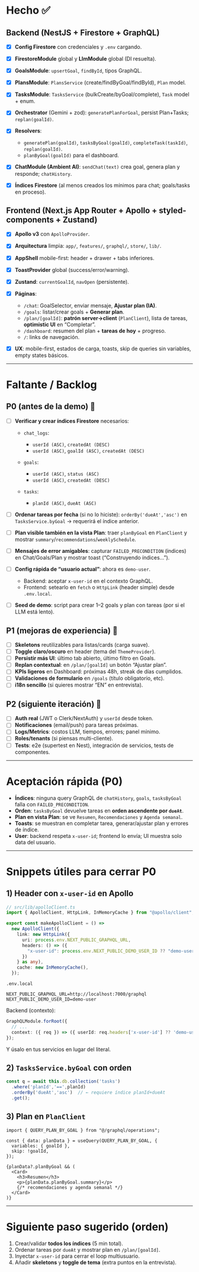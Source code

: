 
# Hecho ✅

## Backend (NestJS + Firestore + GraphQL)

* [x] **Config Firestore** con credenciales y `.env` cargando.
* [x] **FirestoreModule** global y **LlmModule** global (DI resuelta).
* [x] **GoalsModule**: `upsertGoal`, `findById`, tipos GraphQL.
* [x] **PlansModule**: `PlansService` (create/findByGoal/findById), `Plan` model.
* [x] **TasksModule**: `TasksService` (bulkCreate/byGoal/complete), `Task` model + enum.
* [x] **Orchestrator** (Gemini + zod): `generatePlanForGoal`, persist Plan+Tasks; `replan(goalId)`.
* [x] **Resolvers**:

  * `generatePlan(goalId)`, `tasksByGoal(goalId)`, `completeTask(taskId)`, `replan(goalId)`.
  * `planByGoal(goalId)` para el dashboard.
* [x] **ChatModule (Ambient AI)**: `sendChat(text)` crea goal, genera plan y responde; `chatHistory`.
* [x] **Índices Firestore** (al menos creados los mínimos para chat; goals/tasks en proceso).

## Frontend (Next.js App Router + Apollo + styled-components + Zustand)

* [x] **Apollo v3** con `ApolloProvider`.
* [x] **Arquitectura** limpia: `app/`, `features/`, `graphql/`, `store/`, `lib/`.
* [x] **AppShell** mobile-first: header + drawer + tabs inferiores.
* [x] **ToastProvider** global (success/error/warning).
* [x] **Zustand**: `currentGoalId`, `navOpen` (persistente).
* [x] **Páginas**:

  * `/chat`: GoalSelector, enviar mensaje, **Ajustar plan (IA)**.
  * `/goals`: listar/crear goals + **Generar plan**.
  * `/plan/[goalId]`: **patrón server→client** (`PlanClient`), lista de tareas, **optimistic UI** en “Completar”.
  * `/dashboard`: resumen del plan + **tareas de hoy** + progreso.
  * `/`: links de navegación.
* [x] **UX**: mobile-first, estados de carga, toasts, skip de queries sin variables, empty states básicos.

---

# Faltante / Backlog

## P0 (antes de la demo) 🚨

* [ ] **Verificar y crear índices Firestore** necesarios:

  * `chat_logs`:

    * `userId (ASC)`, `createdAt (DESC)`
    * `userId (ASC)`, `goalId (ASC)`, `createdAt (DESC)`
  * `goals`:

    * `userId (ASC)`, `status (ASC)`
    * `userId (ASC)`, `createdAt (DESC)`
  * `tasks`:

    * `planId (ASC)`, `dueAt (ASC)`
* [ ] **Ordenar tareas por fecha** (si no lo hiciste): `orderBy('dueAt','asc')` en `TasksService.byGoal` → requerirá el índice anterior.
* [ ] **Plan visible también en la vista Plan**: traer `planByGoal` en `PlanClient` y mostrar `summary`/`recommendations`/`weeklySchedule`.
* [ ] **Mensajes de error amigables**: capturar `FAILED_PRECONDITION` (índices) en Chat/Goals/Plan y mostrar toast (“Construyendo índices…”).
* [ ] **Config rápida de “usuario actual”**: ahora es `demo-user`.

  * Backend: aceptar `x-user-id` en el contexto GraphQL.
  * Frontend: setearlo en `fetch` o `HttpLink` (header simple) desde `.env.local`.
* [ ] **Seed de demo**: script para crear 1–2 goals y plan con tareas (por si el LLM está lento).

## P1 (mejoras de experiencia) 🍰

* [ ] **Skeletons** reutilizables para listas/cards (carga suave).
* [ ] **Toggle claro/oscuro** en header (tema del `ThemeProvider`).
* [ ] **Persistir más UI**: último tab abierto, último filtro en Goals.
* [ ] **Replan contextual**: en `/plan/[goalId]` un botón “Ajustar plan”.
* [ ] **KPIs ligeros** en Dashboard: próximas 48h, streak de días cumplidos.
* [ ] **Validaciones de formulario** en `/goals` (título obligatorio, etc).
* [ ] **i18n sencillo** (si quieres mostrar “EN” en entrevista).

## P2 (siguiente iteración) 🚀

* [ ] **Auth real** (JWT o Clerk/NextAuth) y `userId` desde token.
* [ ] **Notificaciones** (email/push) para tareas próximas.
* [ ] **Logs/Metrics**: costos LLM, tiempos, errores; panel mínimo.
* [ ] **Roles/tenants** (si piensas multi-cliente).
* [ ] **Tests**: e2e (supertest en Nest), integración de servicios, tests de componentes.

---

# Aceptación rápida (P0)

* **Índices**: ninguna query GraphQL de `chatHistory`, `goals`, `tasksByGoal` falla con `FAILED_PRECONDITION`.
* **Orden**: `tasksByGoal` devuelve tareas en **orden ascendente por `dueAt`**.
* **Plan en vista Plan**: se ve `Resumen`, `Recomendaciones` y `Agenda semanal`.
* **Toasts**: se muestran en completar tarea, generar/ajustar plan y errores de índice.
* **User**: backend respeta `x-user-id`; frontend lo envía; UI muestra solo data del usuario.

---

# Snippets útiles para cerrar P0

## 1) Header con `x-user-id` en Apollo

```ts
// src/lib/apolloClient.ts
import { ApolloClient, HttpLink, InMemoryCache } from "@apollo/client";

export const makeApolloClient = () =>
  new ApolloClient({
    link: new HttpLink({
      uri: process.env.NEXT_PUBLIC_GRAPHQL_URL,
      headers: () => ({
        "x-user-id": process.env.NEXT_PUBLIC_DEMO_USER_ID ?? "demo-user",
      })
    } as any),
    cache: new InMemoryCache(),
  });
```

`.env.local`

```
NEXT_PUBLIC_GRAPHQL_URL=http://localhost:7000/graphql
NEXT_PUBLIC_DEMO_USER_ID=demo-user
```

Backend (contexto):

```ts
GraphQLModule.forRoot({
  // ...
  context: ({ req }) => ({ userId: req.headers['x-user-id'] ?? 'demo-user' }),
});
```

Y úsalo en tus servicios en lugar del literal.

## 2) `TasksService.byGoal` con orden

```ts
const q = await this.db.collection('tasks')
  .where('planId','==',planId)
  .orderBy('dueAt','asc')  // ← requiere índice planId+dueAt
  .get();
```

## 3) Plan en `PlanClient`

```tsx
import { QUERY_PLAN_BY_GOAL } from "@/graphql/operations";

const { data: planData } = useQuery(QUERY_PLAN_BY_GOAL, {
  variables: { goalId },
  skip: !goalId,
});

{planData?.planByGoal && (
  <Card>
    <h3>Resumen</h3>
    <p>{planData.planByGoal.summary}</p>
    {/* recomendaciones y agenda semanal */}
  </Card>
)}
```

---

# Siguiente paso sugerido (orden)

1. Crear/validar **todos los índices** (5 min total).
2. Ordenar tareas por `dueAt` y mostrar plan en `/plan/[goalId]`.
3. Inyectar `x-user-id` para cerrar el loop multiusuario.
4. Añadir **skeletons** y **toggle de tema** (extra puntos en la entrevista).

